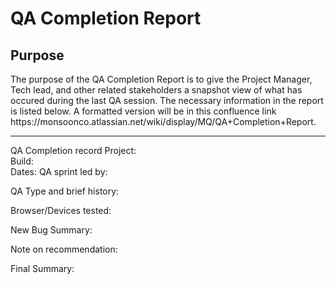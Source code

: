 <h1> QA Completion Report </h1>

<h2> Purpose </h2>
The purpose of the QA Completion Report is to give the Project Manager, Tech lead, and other related 
stakeholders a snapshot view of what has occured during the last QA session.  The necessary information in the report is listed below. A formatted version
 will be in this confluence link https://monsoonco.atlassian.net/wiki/display/MQ/QA+Completion+Report.

<hr>



QA Completion record
Project:  
Build:   
Dates: 
QA sprint led by:  




QA Type and brief history:


Browser/Devices tested:


New Bug Summary: 

Note on recommendation:  



Final Summary:

